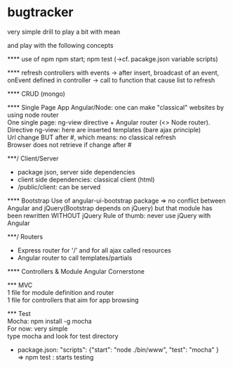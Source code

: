 # bugtracker
very simple drill to play a bit with mean

and play with the following concepts

**** use of npm
npm start; npm test (->cf. pacakge.json variable scripts)

**** refresh controllers with events
-> after insert, broadcast of an event, onEvent defined in controller -> call to function that cause list to refresh

**** CRUD (mongo)

**** Single Page App
Angular/Node: one can make "classical" websites by using node router  
One single page: ng-view directive + Angular router (<> Node router).  
Directive ng-view: here are inserted templates (bare ajax principle)  
Url change BUT after #, which means: no classical refresh  
Browser does not retrieve if change after #


***/ Client/Server
- package json, server side dependencies
- client side dependencies: classical client (html)
- /public/client: can be served


**** Bootstrap
Use of  angular-ui-bootstrap package => no conflict between Angular and jQuery(Bootstrap depends on jQuery) but that module has been rewritten WITHOUT jQuery
Rule of thumb: never use jQuery with Angular

***/ Routers
- Express router  for '/' and for all ajax called resources 
- Angular router to call templates/partials

**** Controllers & Module
Angular Cornerstone

*** MVC  
1 file for module definition and router  
1 file for controllers that aim for app browsing


*** Test  
Mocha: npm install -g mocha  
For now: very simple  
type mocha and look for test directory

- package.json: 
"scripts": {"start": "node ./bin/www",  "test": "mocha" }  
=> npm test : starts testing

